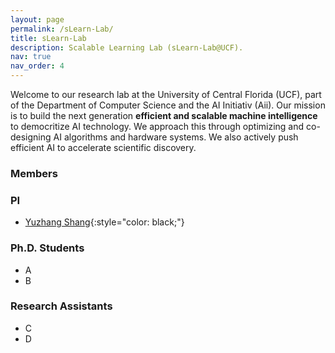 ```yaml
---
layout: page
permalink: /sLearn-Lab/
title: sLearn-Lab
description: Scalable Learning Lab (sLearn-Lab@UCF).
nav: true
nav_order: 4
---
```


Welcome to our research lab at the University of Central Florida (UCF), part of the Department of Computer Science and the AI Initiativ (Aii). Our mission is to build the next generation **efficient and scalable machine intelligence** to democritize AI technology. We approach this through optimizing and co-designing AI algorithms and hardware systems. We also actively push efficient AI to accelerate scientific discovery. 

### Members    

### PI
- [Yuzhang Shang](https://42shawn.github.io/){:style="color: black;"}    

### Ph.D. Students    
- A
- B

### Research Assistants    
- C
- D